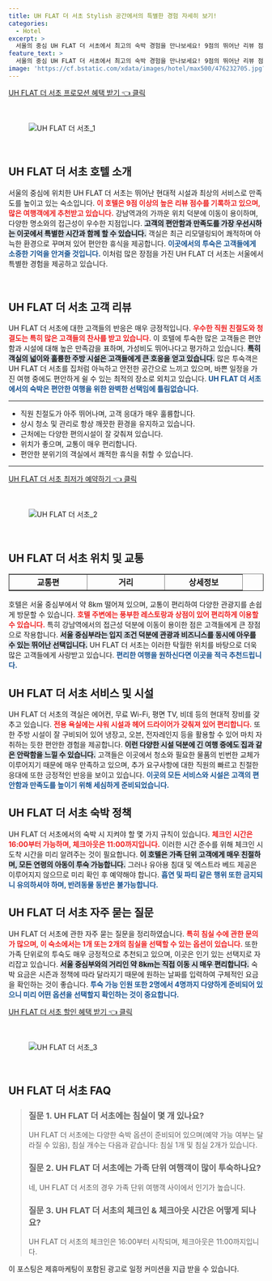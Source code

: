 ```yaml
---
title: UH FLAT 더 서초 Stylish 공간에서의 특별한 경험 자세히 보기!
categories:
  - Hotel
excerpt: >
  서울의 중심 UH FLAT 더 서초에서 최고의 숙박 경험을 만나보세요! 9점의 뛰어난 리뷰 점수와 훌륭한 시설로 가족 및 커플 여행객에게 완벽한 선택이 될 것입니다!
feature_text: >
  서울의 중심 UH FLAT 더 서초에서 최고의 숙박 경험을 만나보세요! 9점의 뛰어난 리뷰 점수와 훌륭한 시설로 가족 및 커플 여행객에게 완벽한 선택이 될 것입니다!
image: 'https://cf.bstatic.com/xdata/images/hotel/max500/476232705.jpg?k=207be9b0610e65e3082cdb2fe21157a862ead376978fb4ebd2dd296746bbb896&o=&hp=1'
---
```


<p><a class="modoo-button" href="https://tinyurl.com/2baee8sf" rel="nofollow noopener">UH FLAT 더 서초 프로모션 혜택 받기 👈 클릭</a></p><br/>
<figure class="image"><img alt="UH FLAT 더 서초_1" src="https://cf.bstatic.com/xdata/images/hotel/max1024x768/480960284.jpg?k=a830522c2aca1b875e0286b27f53890015e8022efc14dc9cf2456defc1be289c&amp;o=&amp;hp=1"/></figure><br/>
<h2 data-ke-size="size26" id="uh_flat_더_서초_호텔_소개">UH FLAT 더 서초 호텔 소개</h2>
<p data-ke-size="size16">서울의 중심에 위치한 UH FLAT 더 서초는 뛰어난 현대적 시설과 최상의 서비스로 만족도를 높이고 있는 숙소입니다. <b><span style="color: #ee2323;">이 호텔은 9점 이상의 높은 리뷰 점수를 기록하고 있으며, 많은 여행객에게 추천받고 있습니다.</span></b> 강남역과의 가까운 위치 덕분에 이동이 용이하며, 다양한 명소와의 접근성이 우수한 지점입니다. <b><span style="background-color: #21538527;">고객의 편안함과 만족도를 가장 우선시하는 이곳에서 특별한 시간과 함께 할 수 있습니다.</span></b> 객실은 최근 리모델링되어 쾌적하며 아늑한 환경으로 꾸며져 있어 편안한 휴식을 제공합니다. <b><span style="color: #1a5490;">이곳에서의 투숙은 고객들에게 소중한 기억을 안겨줄 것입니다.</span></b> 이처럼 많은 장점을 가진 UH FLAT 더 서초는 서울에서 특별한 경험을 제공하고 있습니다.</p>
<p data-ke-size="size16"> </p>
<h2 data-ke-size="size23" id="uh_flat_더_서초_리뷰">UH FLAT 더 서초 고객 리뷰</h2>
<p data-ke-size="size16">UH FLAT 더 서초에 대한 고객들의 반응은 매우 긍정적입니다. <b><span style="color: #ee2323;">우수한 직원 친절도와 청결도는 특히 많은 고객들의 찬사를 받고 있습니다.</span></b> 이 호텔에 투숙한 많은 고객들은 편안함과 시설에 대해 높은 만족감을 표하며, 가성비도 뛰어나다고 평가하고 있습니다. <b><span style="background-color: #21538527;">특히 객실의 넓이와 훌륭한 주방 시설은 고객들에게 큰 호응을 얻고 있습니다.</span></b> 많은 투숙객은 UH FLAT 더 서초를 집처럼 아늑하고 안전한 공간으로 느끼고 있으며, 바쁜 일정을 가진 여행 중에도 편안하게 쉴 수 있는 최적의 장소로 외치고 있습니다. <b><span style="color: #1a5490;">UH FLAT 더 서초에서의 숙박은 편안한 여행을 위한 완벽한 선택임에 틀림없습니다.</span></b></p>
<hr contenteditable="false" data-ke-style="style5" data-ke-type="horizontalRule"/>
<ul data-ke-list-type="disc" style="list-style-type: disc;">
<li>직원 친절도가 아주 뛰어나며, 고객 응대가 매우 훌륭합니다.</li>
<li>상시 청소 및 관리로 항상 깨끗한 환경을 유지하고 있습니다.</li>
<li>근처에는 다양한 편의시설이 잘 갖춰져 있습니다.</li>
<li>위치가 좋으며, 교통이 매우 편리합니다.</li>
<li>편안한 분위기의 객실에서 쾌적한 휴식을 취할 수 있습니다.</li>
</ul>
<hr contenteditable="false" data-ke-style="style5" data-ke-type="horizontalRule"/>
<p><a class="modoo-button" href="https://tinyurl.com/2baee8sf" rel="nofollow noopener">UH FLAT 더 서초 최저가 예약하기 👈 클릭</a></p><br/>
<figure class="image"><img alt="UH FLAT 더 서초_2" src="https://cf.bstatic.com/xdata/images/hotel/max500/476232705.jpg?k=207be9b0610e65e3082cdb2fe21157a862ead376978fb4ebd2dd296746bbb896&amp;o=&amp;hp=1"/></figure><br/>
<h2 data-ke-size="size23" id="uh_flat_더_서초_위치_및_교통">UH FLAT 더 서초 위치 및 교통</h2>
<table border="1" data-ke-align="alignLeft" data-ke-style="style16" style="border-collapse: collapse; width: 100%; height: 34px;">
<tbody>
<tr style="height: 17px;">
<td style="width: 33.3333%; text-align: center; height: 17px;"><b>교통편</b></td>
<td style="width: 33.3333%; text-align: center; height: 17px;"><b>거리</b></td>
<td style="width: 33.3333%; text-align: center; height: 17px;"><b>상세정보</b></td>
</tr>
<tr style="height: 17px;">
<td style="width: 33.3333%; text-align: center; height: 17px;">강남역</td>
<td style="width: 33.3333%; text-align: center; height: 17px;">2.2km</td>
<td style="width: 33.3333%; text-align: center;">지하철 이용</td>
</tr>
<tr>
<td style="width: 33.3333%; text-align: center;">코엑스</td>
<td style="width: 33.3333%; text-align: center;">5.6km</td>
<td style="width: 33.3333%; text-align: center;">자동차 약 15분 소요</td>
</tr>
<tr>
<td style="width: 33.3333%; text-align: center;">봉은사</td>
<td style="width: 33.3333%; text-align: center;">6.2km</td>
<td style="width: 33.3333%; text-align: center;">도보로 이동 가능</td>
</tr>
<tr>
<td style="width: 33.3333%; text-align: center;">김포국제공항</td>
<td style="width: 33.3333%; text-align: center;">22km</td>
<td style="width: 33.3333%; text-align: center;">차량 이동 추천</td>
</tr>
</tbody>
</table>
<p data-ke-size="size16">호텔은 서울 중심부에서 약 8km 떨어져 있으며, 교통이 편리하여 다양한 관광지를 손쉽게 방문할 수 있습니다. <b><span style="color: #ee2323;">호텔 주변에는 풍부한 레스토랑과 상점이 있어 편리하게 이용할 수 있습니다.</span></b> 특히 강남역에서의 접근성 덕분에 이동이 용이한 점은 고객들에게 큰 장점으로 작용합니다. <b><span style="background-color: #21538527;">서울 중심부라는 입지 조건 덕분에 관광과 비즈니스를 동시에 아우를 수 있는 뛰어난 선택입니다.</span></b> UH FLAT 더 서초는 이러한 탁월한 위치를 바탕으로 더욱 많은 고객들에게 사랑받고 있습니다. <b><span style="color: #1a5490;">편리한 여행을 원하신다면 이곳을 적극 추천드립니다.</span></b></p>
<h2 data-ke-size="size23" id="uh_flat_더_서초_서비스_및_시설">UH FLAT 더 서초 서비스 및 시설</h2>
<p data-ke-size="size16">UH FLAT 더 서초의 객실은 에어컨, 무료 Wi-Fi, 평면 TV, 비데 등의 현대적 장비를 갖추고 있습니다. <b><span style="color: #ee2323;">전용 욕실에는 샤워 시설과 헤어 드라이어가 갖춰져 있어 편리합니다.</span></b> 또한 주방 시설이 잘 구비되어 있어 냉장고, 오븐, 전자레인지 등을 활용할 수 있어 마치 자취하는 듯한 편안한 경험을 제공합니다. <b><span style="background-color: #21538527;">이런 다양한 시설 덕분에 긴 여행 중에도 집과 같은 안락함을 느낄 수 있습니다.</span></b> 고객들은 이곳에서 청소와 필요한 물품의 빈번한 교체가 이루어지기 때문에 매우 만족하고 있으며, 추가 요구사항에 대한 직원의 빠르고 친절한 응대에 또한 긍정적인 반응을 보이고 있습니다. <b><span style="color: #1a5490;">이곳의 모든 서비스와 시설은 고객의 편안함과 만족도를 높이기 위해 세심하게 준비되었습니다.</span></b></p>
<h2 data-ke-size="size23" id="uh_flat_더_서초_숙박_정책">UH FLAT 더 서초 숙박 정책</h2>
<p data-ke-size="size16">UH FLAT 더 서초에서의 숙박 시 지켜야 할 몇 가지 규칙이 있습니다. <b><span style="color: #ee2323;">체크인 시간은 16:00부터 가능하며, 체크아웃은 11:00까지입니다.</span></b> 이러한 시간 준수를 위해 체크인 시 도착 시간을 미리 알려주는 것이 필요합니다. <b><span style="background-color: #21538527;">이 호텔은 가족 단위 고객에게 매우 친절하며, 모든 연령의 아동이 투숙 가능합니다.</span></b> 그러나 유아용 침대 및 엑스트라 베드 제공은 이루어지지 않으므로 미리 확인 후 예약해야 합니다. <b><span style="color: #1a5490;">흡연 및 파티 같은 행위 또한 금지되니 유의하셔야 하며, 반려동물 동반은 불가능합니다.</span></b></p>
<h2 data-ke-size="size26" id="uh_flat_더_서초_자주_묻는_질문">UH FLAT 더 서초 자주 묻는 질문</h2>
<p data-ke-size="size16">UH FLAT 더 서초에 관한 자주 묻는 질문을 정리하였습니다. <b><span style="color: #ee2323;">특히 침실 수에 관한 문의가 많으며, 이 숙소에서는 1개 또는 2개의 침실을 선택할 수 있는 옵션이 있습니다.</span></b> 또한 가족 단위로의 투숙도 매우 긍정적으로 추천되고 있으며, 이곳은 인기 있는 선택지로 자리잡고 있습니다. <b><span style="background-color: #21538527;">서울 중심부와의 거리인 약 8km는 직접 이동 시 매우 편리합니다.</span></b> 숙박 요금은 시즌과 정책에 따라 달라지기 때문에 원하는 날짜를 입력하여 구체적인 요금을 확인하는 것이 좋습니다. <b><span style="color: #1a5490;">투숙 가능 인원 또한 2명에서 4명까지 다양하게 준비되어 있으니 미리 어떤 옵션을 선택할지 확인하는 것이 중요합니다.</span></b></p>
<p><a class="modoo-button" href="https://tinyurl.com/2baee8sf" rel="nofollow noopener">UH FLAT 더 서초 할인 혜택 받기 👈 클릭</a></p><br>

<figure class="image"><img src="https://cf.bstatic.com/xdata/images/hotel/max500/476232826.jpg?k=e065f39a1275decd52d5e1cded6b289e698b92afcc1703f85932aa3826707153&o=&hp=1" alt="UH FLAT 더 서초_3"></figure><br>
<h2 id="UH_FLAT_더_서초_FAQ">UH FLAT 더 서초 FAQ</h2>
<div itemscope="" itemtype="https://schema.org/FAQPage"> 
<blockquote> 
<div itemscope="" itemprop="mainEntity" itemtype="https://schema.org/Question"> 
<h3 itemprop="name">질문 1. UH FLAT 더 서초에는 침실이 몇 개 있나요?</h3> 
<div itemscope="" itemprop="acceptedAnswer" itemtype="https://schema.org/Answer"> 
<span itemprop="text"> 
<p>UH FLAT 더 서초에는 다양한 숙박 옵션이 준비되어 있으며(예약 가능 여부는 달라질 수 있음), 침실 개수는 다음과 같습니다: 침실 1개 및 침실 2개가 있습니다.</p> 
</span> 
</div> 
</div> 

<div itemscope="" itemprop="mainEntity" itemtype="https://schema.org/Question"> 
<h3 itemprop="name">질문 2. UH FLAT 더 서초에는 가족 단위 여행객이 많이 투숙하나요?</h3> 
<div itemscope="" itemprop="acceptedAnswer" itemtype="https://schema.org/Answer"> 
<span itemprop="text"> 
<p>네, UH FLAT 더 서초의 경우 가족 단위 여행객 사이에서 인기가 높습니다.</p> 
</span> 
</div> 
</div> 

<div itemscope="" itemprop="mainEntity" itemtype="https://schema.org/Question"> 
<h3 itemprop="name">질문 3. UH FLAT 더 서초의 체크인 & 체크아웃 시간은 어떻게 되나요?</h3> 
<div itemscope="" itemprop="acceptedAnswer" itemtype="https://schema.org/Answer"> 
<span itemprop="text"> 
<p>UH FLAT 더 서초의 체크인은 16:00부터 시작되며, 체크아웃은 11:00까지입니다.</p> 
</span> 
</div> 
</div> 
</blockquote> 
</div><p>이 포스팅은 제휴마케팅이 포함된 광고로 일정 커미션을 지급 받을 수 있습니다.</p>

